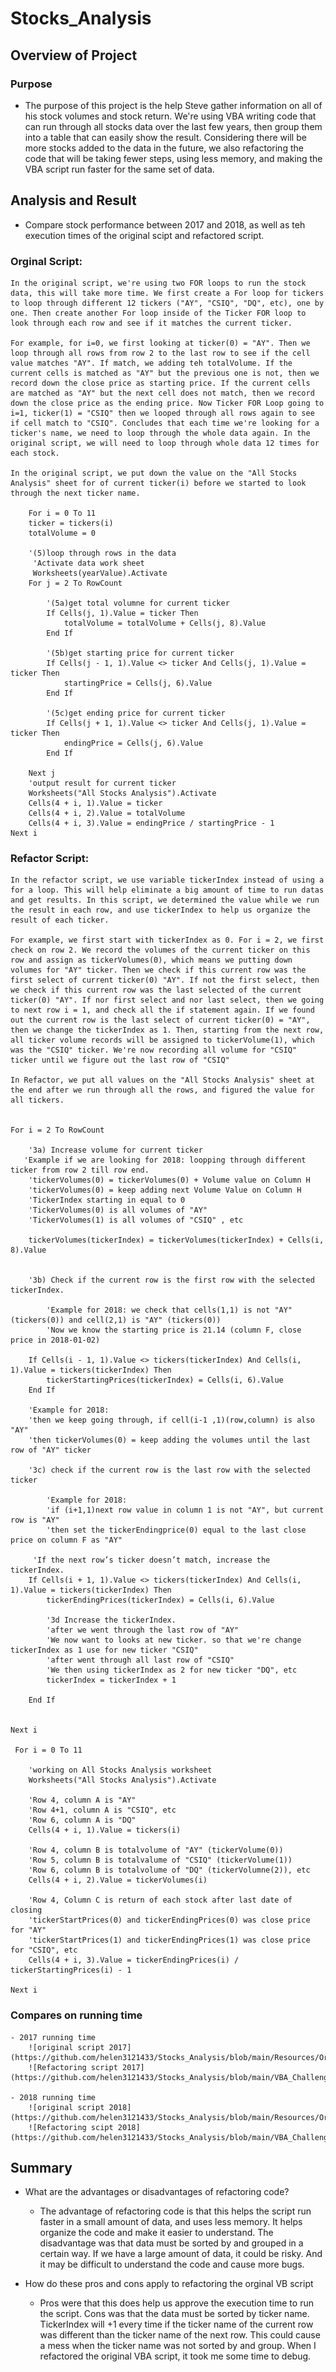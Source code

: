 # Stocks_Analysis

## Overview of Project

### Purpose
- The purpose of this project is the help Steve gather information on all of his stock volumes and stock return. We're using VBA writing code that can run through all stocks data over the last few years, then group them into a table that can easily show the result. Considering there will be more stocks added to the data in the future, we also refactoring the code that will be taking fewer steps, using less memory, and making the VBA script run faster for the same set of data.

## Analysis and Result

- Compare stock performance between 2017 and 2018, as well as teh execution times of the original scipt and refactored script.

 ### Orginal Script: 
    
    In the original script, we're using two FOR loops to run the stock data, this will take more time. We first create a For loop for tickers to loop through different 12 tickers ("AY", "CSIQ", "DQ", etc), one by one. Then create another For loop inside of the Ticker FOR loop to look through each row and see if it matches the current ticker. 
    
    For example, for i=0, we first looking at ticker(0) = "AY". Then we loop through all rows from row 2 to the last row to see if the cell value matches "AY". If match, we adding teh totalVolume. If the current cells is matched as "AY" but the previous one is not, then we record down the close price as starting price. If the current cells are matched as "AY" but the next cell does not match, then we record down the close price as the ending price. Now Ticker FOR Loop going to i=1, ticker(1) = "CSIQ" then we looped through all rows again to see if cell match to "CSIQ". Concludes that each time we're looking for a ticker's name, we need to loop through the whole data again. In the original script, we will need to loop through whole data 12 times for each stock.

    In the original script, we put down the value on the "All Stocks Analysis" sheet for of current ticker(i) before we started to look through the next ticker name.

        For i = 0 To 11
        ticker = tickers(i)
        totalVolume = 0
        
        '(5)loop through rows in the data
         'Activate data work sheet
         Worksheets(yearValue).Activate
        For j = 2 To RowCount
            
            '(5a)get total volumne for current ticker
            If Cells(j, 1).Value = ticker Then
                totalVolume = totalVolume + Cells(j, 8).Value
            End If
            
            '(5b)get starting price for current ticker
            If Cells(j - 1, 1).Value <> ticker And Cells(j, 1).Value = ticker Then
                startingPrice = Cells(j, 6).Value
            End If
            
            '(5c)get ending price for current ticker
            If Cells(j + 1, 1).Value <> ticker And Cells(j, 1).Value = ticker Then
                endingPrice = Cells(j, 6).Value
            End If
            
        Next j
        'output result for current ticker
        Worksheets("All Stocks Analysis").Activate
        Cells(4 + i, 1).Value = ticker
        Cells(4 + i, 2).Value = totalVolume
        Cells(4 + i, 3).Value = endingPrice / startingPrice - 1
    Next i

### Refactor Script:
    In the refactor script, we use variable tickerIndex instead of using a for a loop. This will help eliminate a big amount of time to run datas and get results. In this script, we determined the value while we run the result in each row, and use tickerIndex to help us organize the result of each ticker.
    
    For example, we first start with tickerIndex as 0. For i = 2, we first check on row 2. We record the volumes of the current ticker on this row and assign as tickerVolumes(0), which means we putting down volumes for "AY" ticker. Then we check if this current row was the first select of current ticker(0) "AY". If not the first select, then we check if this current row was the last selected of the current ticker(0) "AY". If nor first select and nor last select, then we going to next row i = 1, and check all the if statement again. If we found out the current row is the last select of current ticker(0) = "AY", then we change the tickerIndex as 1. Then, starting from the next row, all ticker volume records will be assigned to tickerVolume(1), which was the "CSIQ" ticker. We're now recording all volume for "CSIQ" ticker until we figure out the last row of "CSIQ"

    In Refactor, we put all values on the "All Stocks Analysis" sheet at the end after we run through all the rows, and figured the value for all tickers.


    For i = 2 To RowCount
    
        '3a) Increase volume for current ticker
       'Example if we are looking for 2018: loopping through different ticker from row 2 till row end.
        'tickerVolumes(0) = tickerVolumes(0) + Volume value on Column H
        'tickerVolumes(0) = keep adding next Volume Value on Column H
        'TickerIndex starting in equal to 0
        'TickerVolumes(0) is all volumes of "AY"
        'TickerVolumes(1) is all volumes of "CSIQ" , etc
        
        tickerVolumes(tickerIndex) = tickerVolumes(tickerIndex) + Cells(i, 8).Value

               
        '3b) Check if the current row is the first row with the selected tickerIndex.
        
            'Example for 2018: we check that cells(1,1) is not "AY"(tickers(0)) and cell(2,1) is "AY" (tickers(0))
            'Now we know the starting price is 21.14 (column F, close price in 2018-01-02)
            
        If Cells(i - 1, 1).Value <> tickers(tickerIndex) And Cells(i, 1).Value = tickers(tickerIndex) Then
            tickerStartingPrices(tickerIndex) = Cells(i, 6).Value
        End If
        
        'Example for 2018:
        'then we keep going through, if cell(i-1 ,1)(row,column) is also "AY"
        'then tickerVolumes(0) = keep adding the volumes until the last row of "AY" ticker
        
        '3c) check if the current row is the last row with the selected ticker
        
            'Example for 2018:
            'if (i+1,1)next row value in column 1 is not "AY", but current row is "AY"
            'then set the tickerEndingprice(0) equal to the last close price on column F as "AY"
            
         'If the next row’s ticker doesn’t match, increase the tickerIndex.
        If Cells(i + 1, 1).Value <> tickers(tickerIndex) And Cells(i, 1).Value = tickers(tickerIndex) Then
            tickerEndingPrices(tickerIndex) = Cells(i, 6).Value
            
            '3d Increase the tickerIndex.
            'after we went through the last row of "AY"
            'We now want to looks at new ticker. so that we're change tickerIndex as 1 use for new ticker "CSIQ"
            'after went through all last row of "CSIQ"
            'We then using tickerIndex as 2 for new ticker "DQ", etc
            tickerIndex = tickerIndex + 1

        End If

    
    Next i
    
     For i = 0 To 11
        
        'working on All Stocks Analysis worksheet
        Worksheets("All Stocks Analysis").Activate
        
        'Row 4, column A is "AY"
        'Row 4+1, column A is "CSIQ", etc
        'Row 6, column A is "DQ"
        Cells(4 + i, 1).Value = tickers(i)
        
        'Row 4, column B is totalvolume of "AY" (tickerVolume(0))
        'Row 5, column B is totalvalume of "CSIQ" (tickerVolume(1))
        'Row 6, column B is totalvolume of "DQ" (tickerVolumne(2)), etc
        Cells(4 + i, 2).Value = tickerVolumes(i)
        
        'Row 4, Column C is return of each stock after last date of closing
        'tickerStartPrices(0) and tickerEndingPrices(0) was close price for "AY"
        'tickerStartPrices(1) and tickerEndingPrices(1) was close price for "CSIQ", etc
        Cells(4 + i, 3).Value = tickerEndingPrices(i) / tickerStartingPrices(i) - 1
        
    Next i

### Compares on running time
    - 2017 running time
        ![original script 2017](https://github.com/helen3121433/Stocks_Analysis/blob/main/Resources/Original_2017.PNG)
        ![Refactoring script 2017](https://github.com/helen3121433/Stocks_Analysis/blob/main/VBA_Challenge_2017.PNG)

    - 2018 running time
        ![original script 2018](https://github.com/helen3121433/Stocks_Analysis/blob/main/Resources/Original_2018.PNG)
        ![Refactoring scipt 2018](https://github.com/helen3121433/Stocks_Analysis/blob/main/VBA_Challenge_2018.PNG)

## Summary

- What are the advantages or disadvantages of refactoring code?
    - The advantage of refactoring code is that this helps the script run faster in a small amount of data, and uses less memory. It helps organize the code and make it easier to understand. The disadvantage was that data must be sorted by and grouped in a certain way. If we have a large amount of data, it could be risky. And it may be difficult to understand the code and cause more bugs.

- How do these pros and cons apply to refactoring the orginal VB script
    - Pros were that this does help us approve the execution time to run the script. Cons was that the data must be sorted by ticker name. TickerIndex will +1 every time if the ticker name of the current row was different than the ticker name of the next row. This could cause a mess when the ticker name was not sorted by and group. When I refactored the original VBA script, it took me some time to debug. 

